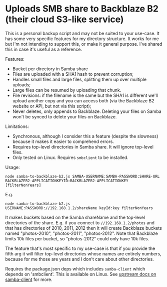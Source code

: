 # Uploads SMB share to Backblaze B2 (their cloud S3-like service)

This is a personal backup script and may not be suited to your use-case. It has some very specific features for my directory structure. It works for me but I'm not intending to support this, or make it general purpose. I've shared this in case it's useful as a reference.

Features:

- Bucket per directory in Samba share
- Files are uploaded with a SHA1 hash to prevent corruption;
- Handles small files and large files, splitting them up over multiple uploads;
- Large files can be resumed by uploading that chunk.
- File revisions: if the filename is the same but the SHA1 is different we'll upload another copy and you can access both (via the Backblaze B2 website or API, but not via this script);
- Never deletes, only appends to Backblaze. Deleting your files on Samba won't be synced to delete your files on Backblaze.

Limitations:

- Synchronous, although I consider this a feature (despite the slowness) because it makes it easier to comprehend errors.
- Requires top-level directories in Samba share. It will ignore top-level files.
- Only tested on Linux. Requires `smbclient` to be installed.

Usage:

```
node samba-to-backblaze-b2.js SAMBA-USERNAME:SAMBA-PASSWORD:SHARE-URL BACKBLAZEB2-APPLICATIONKEYID:BACKBLAZEB2-APPLICATIONKEY [filterNonYears]
```

E.g.

```
node samba-to-backblaze-b2.js USERNAME:PASSWORD://192.168.1.2/shareName keyId:key filterNonYears
```

It makes buckets based on the Samba shareName and the top-level directories of the share. E.g. if you connect to `//192.168.1.2/photos` and that has directories of 2010, 2011, 2012 then it will create Backblaze buckets named "photos-2010", "photos-2011", "photos-2012". Note that Backblaze limits 10k files per bucket, so "photos-2012" could only have 10k files.

The feature that's most specific to my use-case is that if you provide the fifth arg it will filter top-level directories whose names are entirely numbers, because for me those are years and I don't care about other directories.

Requires the package.json deps which includes `samba-client` which depends on 'smbclient'. This is available on Linux. See [upstream docs on samba-client](https://www.npmjs.com/package/samba-client) for more.
